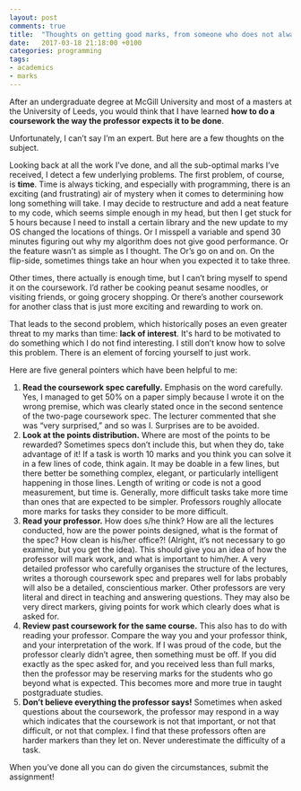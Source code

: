 ```yaml
---
layout: post
comments: true
title:  "Thoughts on getting good marks, from someone who does not always get good marks"
date:   2017-03-18 21:18:00 +0100
categories: programming
tags:
- academics
- marks
---
```

After an undergraduate degree at McGill University and most of a masters at the University of Leeds, you would think that I have learned **how to do a coursework the way the professor expects it to be done**.

Unfortunately, I can’t say I’m an expert. But here are a few thoughts on the subject.

<!--excerpt-->

Looking back at all the work I’ve done, and all the sub-optimal marks I’ve received, I detect a few underlying problems. The first problem, of course, is **time**. Time is always ticking, and especially with programming, there is an exciting (and frustrating) air of mystery when it comes to determining how long something will take. I may decide to restructure and add a neat feature to my code, which seems simple enough in my head, but then I get stuck for 5 hours because I need to install a certain library and the new update to my OS changed the locations of things. Or I misspell a variable and spend 30 minutes figuring out why my algorithm does not give good performance. Or the feature wasn’t as simple as I thought. The Or’s go on and on. On the flip-side, sometimes things take an hour when you expected it to take three.

Other times, there actually is enough time, but I can’t bring myself to spend it on the coursework. I’d rather be cooking peanut sesame noodles, or visiting friends, or going grocery shopping. Or there’s another coursework for another class that is just more exciting and rewarding to work on.

That leads to the second problem, which historically poses an even greater threat to my marks than time: **lack of interest**. It's hard to be motivated to do something which I do not find interesting. I still don’t know how to solve this problem. There is an element of forcing yourself to just work.

Here are five general pointers which have been helpful to me:

1. **Read the coursework spec carefully.** Emphasis on the word carefully. Yes, I managed to get 50% on a paper simply because I wrote it on the wrong premise, which was clearly stated once in the second sentence of the two-page coursework spec. The lecturer commented that she was “very surprised,” and so was I. Surprises are to be avoided.
2. **Look at the points distribution.** Where are most of the points to be rewarded? Sometimes specs don’t include this, but when they do, take advantage of it! If a task is worth 10 marks and you think you can solve it in a few lines of code, think again. It may be doable in a few lines, but there better be something complex, elegant, or particularly intelligent happening in those lines. Length of writing or code is not a good measurement, but time is. Generally, more difficult tasks take more time than ones that are expected to be simpler. Professors roughly allocate more marks for tasks they consider to be more difficult.
3. **Read your professor.** How does s/he think? How are all the lectures conducted, how are the power points designed, what is the format of the spec? How clean is his/her office?! (Alright, it’s not necessary to go examine, but you get the idea). This should give you an idea of how the professor will mark work, and what is important to him/her. A very detailed professor who carefully organises the structure of the lectures, writes a thorough coursework spec and prepares well for labs probably will also be a detailed, conscientious marker. Other professors are very literal and direct in teaching and answering questions. They may also be very direct markers, giving points for work which clearly does what is asked for.
4. **Review past coursework for the same course.** This also has to do with reading your professor. Compare the way you and your professor think, and your interpretation of the work. If I was proud of the code, but the professor clearly didn’t agree, then something must be off. If you did exactly as the spec asked for, and you received less than full marks, then the professor may be reserving marks for the students who go beyond what is expected. This becomes more and more true in taught postgraduate studies.
5. **Don’t believe everything the professor says!** Sometimes when asked questions about the coursework, the professor may respond in a way which indicates that the coursework is not that important, or not that difficult, or not that complex. I find that these professors often are harder markers than they let on. Never underestimate the difficulty of a task.
 

When you’ve done all you can do given the circumstances, submit the assignment!

